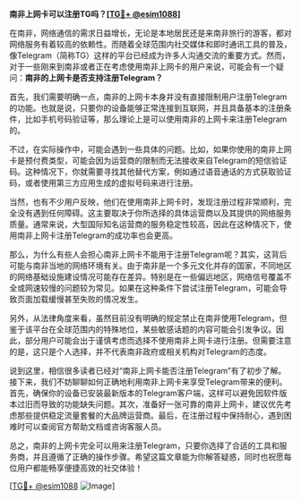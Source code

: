 **南非上网卡可以注册TG吗？[[TG💪+ @esim1088](https://t.me/s/esim1088)]**

在南非，网络通信的需求日益增长，无论是本地居民还是来南非旅行的游客，都对网络服务有着较高的依赖性。而随着全球范围内社交媒体和即时通讯工具的普及，像Telegram（简称TG）这样的平台已经成为许多人沟通交流的重要方式。然而，对于一些刚来到南非或者正在考虑使用南非上网卡的用户来说，可能会有一个疑问：**南非的上网卡是否支持注册Telegram？**

首先，我们需要明确一点，南非的上网卡本身并没有直接限制用户注册Telegram的功能。也就是说，只要你的设备能够正常连接到互联网，并且具备基本的注册条件，比如手机号码验证等，那么理论上是可以使用南非的上网卡来注册Telegram的。

不过，在实际操作中，可能会遇到一些具体的问题。比如，如果你使用的南非上网卡是预付费类型，可能会因为运营商的限制而无法接收来自Telegram的短信验证码。这种情况下，你就需要寻找其他替代方案，例如通过语音通话的方式获取验证码，或者使用第三方应用生成的虚拟号码来进行注册。

当然，也有不少用户反映，他们在使用南非上网卡时，发现注册过程非常顺利，完全没有遇到任何障碍。这主要取决于你所选择的具体运营商以及其提供的网络服务质量。通常来说，大型国际知名运营商的服务稳定性较高，因此在这种情况下，使用南非上网卡注册Telegram的成功率也会更高。

那么，为什么有些人会担心南非上网卡不能用于注册Telegram呢？其实，这背后可能与南非当地的网络环境有关。由于南非是一个多元文化并存的国家，不同地区的网络基础设施建设情况可能存在差异。特别是在一些偏远地区，网络信号覆盖不全或网速较慢的问题较为常见。如果在这种条件下尝试注册Telegram，可能会导致页面加载缓慢甚至失败的情况发生。

另外，从法律角度来看，虽然目前没有明确的规定禁止在南非使用Telegram，但鉴于该平台在全球范围内的特殊地位，某些敏感话题的内容可能会引发争议。因此，部分用户可能会出于谨慎考虑而选择不使用南非上网卡进行注册。但需要注意的是，这只是个人选择，并不代表南非政府或相关机构对Telegram的态度。

说到这里，相信很多读者已经对“南非上网卡能否注册Telegram”有了初步了解。接下来，我们不妨聊聊如何正确地利用南非上网卡来享受Telegram带来的便利。首先，确保你的设备已安装最新版本的Telegram客户端，这样可以避免因软件版本过旧而导致的功能缺失问题。其次，准备好一张可靠的南非上网卡，建议优先考虑那些提供稳定流量套餐的大品牌运营商。最后，在注册过程中保持耐心，遇到困难时可以查阅官方帮助文档或咨询客服人员。

总之，南非的上网卡完全可以用来注册Telegram，只要你选择了合适的工具和服务商，并且遵循了正确的操作步骤。希望这篇文章能为你解答疑惑，同时也祝愿每位用户都能畅享便捷高效的社交体验！

[[TG💪+ @esim1088](https://t.me/s/esim1088) ![Image](https://i.postimg.cc/4NQfJmqS/Snipaste-2025-05-13-00-14-12.png)]